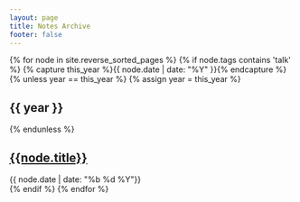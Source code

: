 ```yaml
---
layout: page
title: Notes Archive
footer: false
---
```


<div id="blog-archives">
{% for node in site.reverse_sorted_pages %}
{% if node.tags contains 'talk' %}
{% capture this_year %}{{ node.date | date: "%Y" }}{% endcapture %}
{% unless year == this_year %}
  {% assign year = this_year %}
  <h2>{{ year }}</h2>
{% endunless %}
  <article>
    <h1><a href="{{node.url}}">{{node.title}}</a></h1>
    <time datetime="{{ node.date | datetime | date_to_xmlschema }}" pubdate>{{ node.date | date: "<span class='month'>%b</span> <span class='day'>%d</span> <span class='year'>%Y</span>"}}</time>
  </article>
{% endif %}
{% endfor %}
</div>
